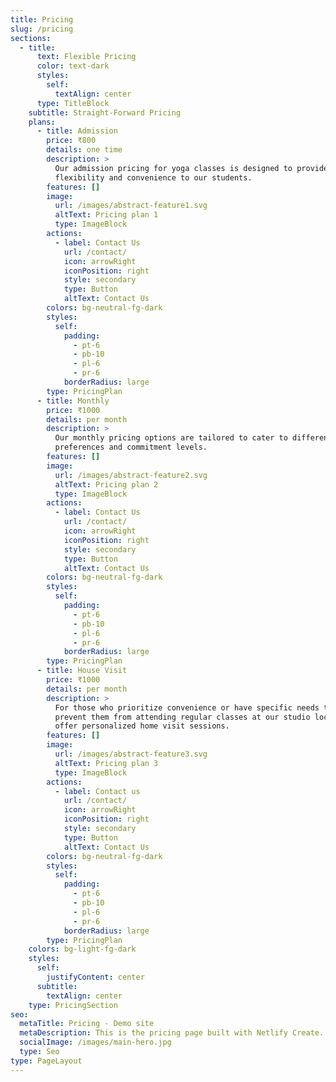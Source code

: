 ```yaml
---
title: Pricing
slug: /pricing
sections:
  - title:
      text: Flexible Pricing
      color: text-dark
      styles:
        self:
          textAlign: center
      type: TitleBlock
    subtitle: Straight-Forward Pricing
    plans:
      - title: Admission
        price: ₹800
        details: one time
        description: >
          Our admission pricing for yoga classes is designed to provide
          flexibility and convenience to our students.
        features: []
        image:
          url: /images/abstract-feature1.svg
          altText: Pricing plan 1
          type: ImageBlock
        actions:
          - label: Contact Us
            url: /contact/
            icon: arrowRight
            iconPosition: right
            style: secondary
            type: Button
            altText: Contact Us
        colors: bg-neutral-fg-dark
        styles:
          self:
            padding:
              - pt-6
              - pb-10
              - pl-6
              - pr-6
            borderRadius: large
        type: PricingPlan
      - title: Monthly
        price: ₹1000
        details: per month
        description: >
          Our monthly pricing options are tailored to cater to different
          preferences and commitment levels.
        features: []
        image:
          url: /images/abstract-feature2.svg
          altText: Pricing plan 2
          type: ImageBlock
        actions:
          - label: Contact Us
            url: /contact/
            icon: arrowRight
            iconPosition: right
            style: secondary
            type: Button
            altText: Contact Us
        colors: bg-neutral-fg-dark
        styles:
          self:
            padding:
              - pt-6
              - pb-10
              - pl-6
              - pr-6
            borderRadius: large
        type: PricingPlan
      - title: House Visit
        price: ₹1000
        details: per month
        description: >
          For those who prioritize convenience or have specific needs that
          prevent them from attending regular classes at our studio location, we
          offer personalized home visit sessions.
        features: []
        image:
          url: /images/abstract-feature3.svg
          altText: Pricing plan 3
          type: ImageBlock
        actions:
          - label: Contact us
            url: /contact/
            icon: arrowRight
            iconPosition: right
            style: secondary
            type: Button
            altText: Contact Us
        colors: bg-neutral-fg-dark
        styles:
          self:
            padding:
              - pt-6
              - pb-10
              - pl-6
              - pr-6
            borderRadius: large
        type: PricingPlan
    colors: bg-light-fg-dark
    styles:
      self:
        justifyContent: center
      subtitle:
        textAlign: center
    type: PricingSection
seo:
  metaTitle: Pricing - Demo site
  metaDescription: This is the pricing page built with Netlify Create.
  socialImage: /images/main-hero.jpg
  type: Seo
type: PageLayout
---
```

